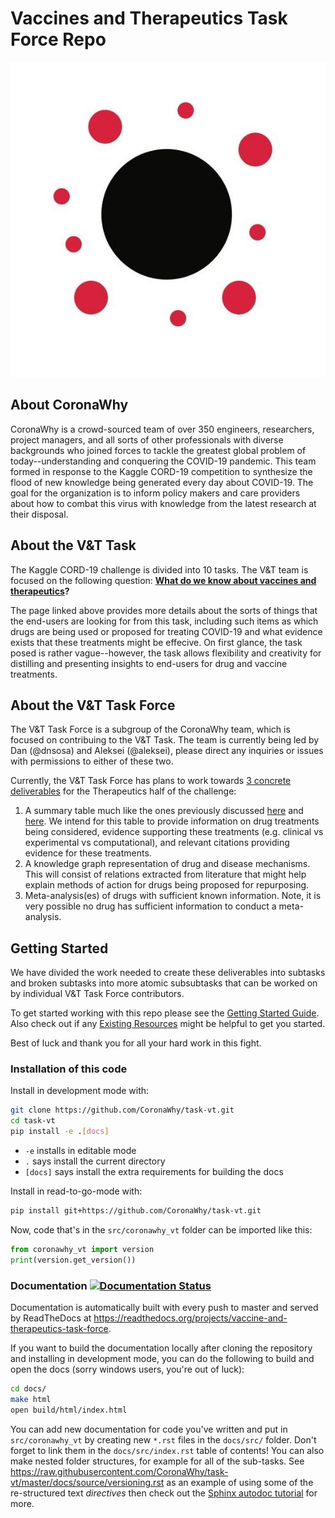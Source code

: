 # Vaccines and Therapeutics Task Force Repo

![alt text](./misc/images/coronawhy_logo.jpg)

## About CoronaWhy

CoronaWhy is a crowd-sourced team of over 350 engineers, researchers, project managers, and all sorts of other professionals with diverse backgrounds who joined forces to tackle the greatest global problem of today--understanding and conquering the COVID-19 pandemic. This team formed in response to the Kaggle CORD-19 competition to synthesize the flood of new knowledge being generated every day about COVID-19. The goal for the organization is to inform policy makers and care providers about how to combat this virus with knowledge from the latest research at their disposal.

## About the V&T Task

The Kaggle CORD-19 challenge is divided into 10 tasks. The V&T team is focused on the following question: **[What do we know about vaccines and therapeutics](https://www.kaggle.com/allen-institute-for-ai/CORD-19-research-challenge/tasks?taskId=561)?**

The page linked above provides more details about the sorts of things that the end-users are looking for from this task, including such items as which drugs are being used or proposed for treating COVID-19 and what evidence exists that these treatments might be effecive. On first glance, the task posed is rather vague--however, the task allows flexibility and creativity for distilling and presenting insights to end-users for drug and vaccine treatments.

## About the V&T Task Force

The V&T Task Force is a subgroup of the CoronaWhy team, which is focused on contribuing to the V&T Task. The team is currently being led by Dan (@dnsosa) and Aleksei (@aleksei), please direct any inquiries or issues with permissions to either of these two.

Currently, the V&T Task Force has plans to work towards [3 concrete deliverables](https://docs.google.com/spreadsheets/d/16kYZPYFMR2n4EcLXexVz-lZee03ofZNEVe-8ke-Os4U/edit#gid=1608970502) for the Therapeutics half of the challenge: 
1. A summary table much like the ones previously discussed [here](https://www.kaggle.com/covid-19-contributions) and [here](https://www.kaggle.com/allen-institute-for-ai/CORD-19-research-challenge/discussion/138484#788765). We intend for this table to provide information on drug treatments being considered, evidence supporting these treatments (e.g. clinical vs experimental vs computational), and relevant citations providing evidence for these treatments. 
2. A knowledge graph representation of drug and disease mechanisms. This will consist of relations extracted from literature that might help explain methods of action for drugs being proposed for repurposing.
3. Meta-analysis(es) of drugs with sufficient known information. Note, it is very possible no drug has sufficient information to conduct a meta-analysis.

## Getting Started

We have divided the work needed to create these deliverables into subtasks and broken subtasks into more atomic subsubtasks that can be worked on by individual V&T Task Force contributors.

To get started working with this repo please see the [Getting Started Guide](https://github.com/CoronaWhy/task-vt/wiki/Getting-Started-Guide). Also check out if any [Existing Resources](https://github.com/CoronaWhy/task-vt/wiki/Interesting-External-Resources) might be helpful to get you started.

Best of luck and thank you for all your hard work in this fight.

### Installation of this code

Install in development mode with:

```sh
git clone https://github.com/CoronaWhy/task-vt.git
cd task-vt
pip install -e .[docs]
```

- `-e` installs in editable mode
- `.` says install the current directory
- `[docs]` says install the extra requirements for building the docs

Install in read-to-go-mode with:

```sh
pip install git+https://github.com/CoronaWhy/task-vt.git
```

Now, code that's in the `src/coronawhy_vt` folder can be imported like this:

```python
from coronawhy_vt import version
print(version.get_version())
```

### Documentation [![Documentation Status](https://readthedocs.org/projects/vaccine-and-therapeutics-task-force/badge/?version=latest)](https://vaccine-and-therapeutics-task-force.readthedocs.io/en/latest/?badge=latest)

Documentation is automatically built with every push to master and served by ReadTheDocs at https://readthedocs.org/projects/vaccine-and-therapeutics-task-force.

If you want to build the documentation locally after cloning the repository
and installing in development mode, you can do the following to build and
open the docs (sorry windows users, you're out of luck):

```sh
cd docs/
make html
open build/html/index.html
```

You can add new documentation for code you've written and put in `src/coronawhy_vt`
by creating new `*.rst` files in the `docs/src/` folder. Don't forget to link
them in the `docs/src/index.rst` table of contents! You can also make nested folder
structures, for example for all of the sub-tasks. See https://raw.githubusercontent.com/CoronaWhy/task-vt/master/docs/source/versioning.rst
as an example of using some of the re-structured text *directives* then check out the [Sphinx autodoc tutorial](https://www.sphinx-doc.org/en/master/usage/extensions/autodoc.html#directive-automodule) for more.
